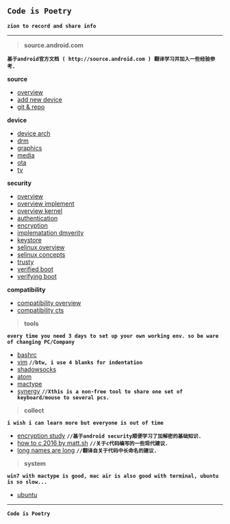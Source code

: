 
**```Code is Poetry```**
---

**`zion to record and share info`**

___

>**source.android.com**

**`基于android官方文档 ( http://source.android.com ) 翻译学习并加入一些经验参考.`**

**source**

 - [overview](https://github.com/bluefalconjun/bluefalconjun.github.io/blob/master/source.android.com/android.source.overview.md)
 - [add new device](https://github.com/bluefalconjun/bluefalconjun.github.io/blob/master/source.android.com/android.source.addnewdev.md)
 - [git & repo](https://github.com/bluefalconjun/bluefalconjun.github.io/blob/master/source.android.com/android.source.developing.gitrepo.md)

**device**

 - [device arch](https://github.com/bluefalconjun/bluefalconjun.github.io/blob/master/source.android.com/android.device.arch.md)
 - [drm](https://github.com/bluefalconjun/bluefalconjun.github.io/blob/master/source.android.com/android.device.drm.md)
 - [graphics](https://github.com/bluefalconjun/bluefalconjun.github.io/blob/master/source.android.com/android.device.graphics.md)
 - [media](https://github.com/bluefalconjun/bluefalconjun.github.io/blob/master/source.android.com/android.device.media.md)
 - [ota](https://github.com/bluefalconjun/bluefalconjun.github.io/blob/master/source.android.com/android.device.tech.ota.md)
 - [tv](https://github.com/bluefalconjun/bluefalconjun.github.io/blob/master/source.android.com/android.device.tv.md)

**security**

 - [overview](https://github.com/bluefalconjun/bluefalconjun.github.io/blob/master/source.android.com/android.security.overview.md)
 - [overview implement](https://github.com/bluefalconjun/bluefalconjun.github.io/blob/master/source.android.com/android.security.overview.implement.md)
 - [overview kernel](https://github.com/bluefalconjun/bluefalconjun.github.io/blob/master/source.android.com/android.security.overview.kernel.md) 
 - [authentication](https://github.com/bluefalconjun/bluefalconjun.github.io/blob/master/source.android.com/android.security.authentication.md)
 - [encryption](https://github.com/bluefalconjun/bluefalconjun.github.io/blob/master/source.android.com/android.security.encryption.md)
 - [implematation dmverity](https://github.com/bluefalconjun/bluefalconjun.github.io/blob/master/source.android.com/android.security.imple.dmverity.md)
 - [keystore](https://github.com/bluefalconjun/bluefalconjun.github.io/blob/master/source.android.com/android.security.keystore.md)
 - [selinux overview](https://github.com/bluefalconjun/bluefalconjun.github.io/blob/master/source.android.com/android.security.selinux.overview.md)
 - [selinux concepts](https://github.com/bluefalconjun/bluefalconjun.github.io/blob/master/source.android.com/android.security.selinux.concepts.md)
 - [trusty](https://github.com/bluefalconjun/bluefalconjun.github.io/blob/master/source.android.com/android.security.trusty.md)
 - [verified boot](https://github.com/bluefalconjun/bluefalconjun.github.io/blob/master/source.android.com/android.security.verifiedboot.md)
 - [verifying boot](https://github.com/bluefalconjun/bluefalconjun.github.io/blob/master/source.android.com/android.security.verifyingboot.md)

**compatibility**

 - [compatibility overview](https://github.com/bluefalconjun/bluefalconjun.github.io/blob/master/source.android.com/android.compatibility.overview.md)
 - [compatibility cts](https://github.com/bluefalconjun/bluefalconjun.github.io/blob/master/source.android.com/android.compatibility.cts.md)

>**tools**

**`every time you need 3 days to set up your own working env. so be ware of changing PC/Company`**

 - [bashrc](https://github.com/bluefalconjun/bluefalconjun.github.io/blob/master/tools/bashrc.md)
 - [vim](https://github.com/bluefalconjun/bluefalconjun.github.io/blob/master/tools/vim.md)
 **`//btw, i use 4 blanks for indentation`**
 - [shadowsocks](https://github.com/bluefalconjun/bluefalconjun.github.io/blob/master/tools/shadowsocks.md)
 - [atom](https://github.com/bluefalconjun/bluefalconjun.github.io/blob/master/tools/atom.md)
 - [mactype](https://github.com/bluefalconjun/bluefalconjun.github.io/blob/master/tools/mactype.md)
 - [synergy](http://synergy-project.org/)
**`//Xthis is a non-free tool to share one set of keyboard/mouse to several pcs.`**

>**collect**

**`i wish i can learn more but everyone is out of time`**

 - [encryption study](https://github.com/bluefalconjun/bluefalconjun.github.io/blob/master/collect/encryption.study.md)  **`//基于android security顺便学习了加解密的基础知识.`**
 - [how to c 2016 by matt.sh](https://github.com/bluefalconjun/bluefalconjun.github.io/blob/master/collect/lang.c.howtoc2016.md) **`//关于c代码编写的一些现代建议.`**
 - [long names are long](https://github.com/bluefalconjun/bluefalconjun.github.io/blob/master/collect/long.names.are.long.md) **`//翻译自关于代码中长命名的建议.`**

>**system**

**`win7 with mactype is good, mac air is also good with terminal, ubuntu is so slow...`**

 - [ubuntu](https://github.com/bluefalconjun/bluefalconjun.github.io/blob/master/system/ubuntu.md)

---
**```Code is Poetry```**
